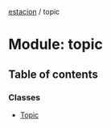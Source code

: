 [estacion](../README.md) / topic

# Module: topic

## Table of contents

### Classes

- [Topic](../classes/topic.topic-1.md)
